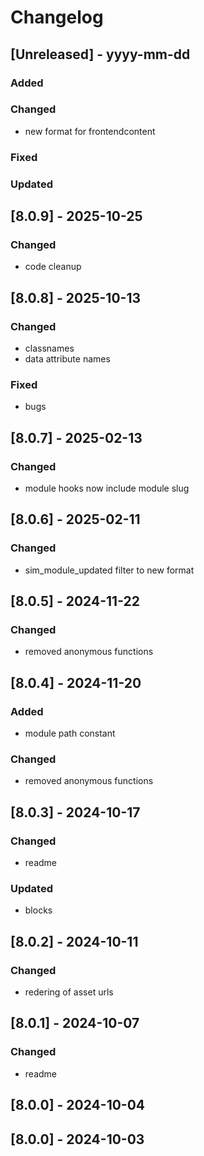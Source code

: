 # Changelog
## [Unreleased] - yyyy-mm-dd

### Added

### Changed
- new format for frontendcontent

### Fixed

### Updated

## [8.0.9] - 2025-10-25


### Changed
- code cleanup

## [8.0.8] - 2025-10-13


### Changed
- classnames
- data attribute names

### Fixed
- bugs

## [8.0.7] - 2025-02-13


### Changed
- module hooks now include module slug

## [8.0.6] - 2025-02-11


### Changed
- sim_module_updated filter to new format

## [8.0.5] - 2024-11-22


### Changed
- removed anonymous functions

## [8.0.4] - 2024-11-20


### Added
- module path constant

### Changed
- removed anonymous functions

## [8.0.3] - 2024-10-17


### Changed
- readme

### Updated
- blocks

## [8.0.2] - 2024-10-11


### Changed
- redering of asset urls

## [8.0.1] - 2024-10-07


### Changed
- readme

## [8.0.0] - 2024-10-04


## [8.0.0] - 2024-10-03
